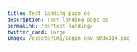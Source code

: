 ```yaml
---
title: Test landing page es
description: Test landing page es
permalink: /es/test-landing/
twitter_card: large
image: /assets/img/login-gov-600x314.png
---
```

